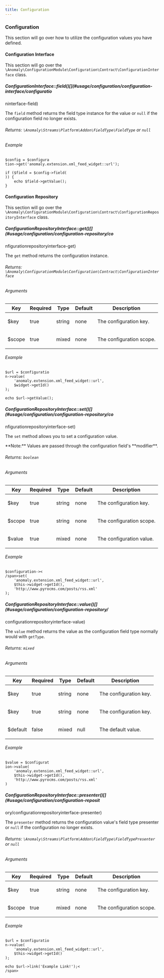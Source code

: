 ```yaml
---
title: Configuration 
---
```


### Configuration

This section will go over how to utilize the configuration values you have defined.

#### Configuration Interface

This section will go over the `\Anomaly\ConfigurationModule\Configuration\Contract\ConfigurationInterface` class.

##### ConfigurationInterface::field()[](#usage/configuration/configuration-interface/configuratio
ninterface-field)

The `field` method returns the field type instance for the value or `null` if the configuration field no longer exists.

###### Returns: `\Anomaly\Streams\Platform\Addon\FieldType\FieldType` or `null`

###### Example

    $config = $configura
    tion->get('anomaly.extension.xml_feed_widget::url');

    if ($field = $config->field(
    )) {
        echo $field->getValue();
    }

#### Configuration Repository

This section will go over the `\Anomaly\ConfigurationModule\Configuration\Contract\ConfigurationRepositoryInterface` class.

##### ConfigurationRepositoryInterface::get()[](#usage/configuration/configuration-repository/co
nfigurationrepositoryinterface-get)

The `get` method returns the configuration instance.

###### Returns: `\Anomaly\ConfigurationModule\Configuration\Contract\ConfigurationInterface`

###### Arguments

<table class="table table-bordered table-striped">

<thead>

<tr>

<th>Key</th>

<th>Required</th>

<th>Type</th>

<th>Default</th>

<th>Description</th>

</tr>

</thead>

<tbody>

<tr>

<td>

$key

</td>

<td>

true

</td>

<td>

string

</td>

<td>

none

</td>

<td>

The configuration key.

</td>

</tr>

<tr>

<td>

$scope

</td>

<td>

true

</td>

<td>

mixed

</td>

<td>

none

</td>

<td>

The configuration scope.

</td>

</tr>

</tbody>

</table>

###### Example

    $url = $configuratio
    n->value(
        'anomaly.extension.xml_feed_widget::url',
        $widget->getId()
    );

    echo $url->getValue();

##### ConfigurationRepositoryInterface::set()[](#usage/configuration/configuration-repository/co
nfigurationrepositoryinterface-set)

The `set` method allows you to set a configuration value.

<div class="alert alert-info">**Note:** Values are passed through the configuration field's **modifier**.</div>

###### Returns: `boolean`

###### Arguments

<table class="table table-bordered table-striped">

<thead>

<tr>

<th>Key</th>

<th>Required</th>

<th>Type</th>

<th>Default</th>

<th>Description</th>

</tr>

</thead>

<tbody>

<tr>

<td>

$key

</td>

<td>

true

</td>

<td>

string

</td>

<td>

none

</td>

<td>

The configuration key.

</td>

</tr>

<tr>

<td>

$scope

</td>

<td>

true

</td>

<td>

string

</td>

<td>

none

</td>

<td>

The configuration scope.

</td>

</tr>

<tr>

<td>

$value

</td>

<td>

true

</td>

<td>

mixed

</td>

<td>

none

</td>

<td>

The configuration value.

</td>

</tr>

</tbody>

</table>

###### Example

    $configuration-><
    /span>set(
        'anomaly.extension.xml_feed_widget::url',
        $this->widget->getId(),
        'http://www.pyrocms.com/posts/rss.xml'
    );

##### ConfigurationRepositoryInterface::value()[](#usage/configuration/configuration-repository/
configurationrepositoryinterface-value)

The `value` method returns the value as the configuration field type normally would with `getType`.

###### Returns: `mixed`

###### Arguments

<table class="table table-bordered table-striped">

<thead>

<tr>

<th>Key</th>

<th>Required</th>

<th>Type</th>

<th>Default</th>

<th>Description</th>

</tr>

</thead>

<tbody>

<tr>

<td>

$key

</td>

<td>

true

</td>

<td>

string

</td>

<td>

none

</td>

<td>

The configuration key.

</td>

</tr>

<tr>

<td>

$key

</td>

<td>

true

</td>

<td>

string

</td>

<td>

none

</td>

<td>

The configuration key.

</td>

</tr>

<tr>

<td>

$default

</td>

<td>

false

</td>

<td>

mixed

</td>

<td>

null

</td>

<td>

The default value.

</td>

</tr>

</tbody>

</table>

###### Example

    $value = $configurat
    ion->value(
        'anomaly.extension.xml_feed_widget::url',
        $this->widget->getId(),
        'http://www.pyrocms.com/posts/rss.xml'
    )

##### ConfigurationRepositoryInterface::presenter()[](#usage/configuration/configuration-reposit
ory/configurationrepositoryinterface-presenter)

The `presenter` method returns the configuration value's field type presenter or `null` if the configuration no longer exists.

###### Returns: `\Anomaly\Streams\Platform\Addon\FieldType\FieldTypePresenter` or `null`

###### Arguments

<table class="table table-bordered table-striped">

<thead>

<tr>

<th>Key</th>

<th>Required</th>

<th>Type</th>

<th>Default</th>

<th>Description</th>

</tr>

</thead>

<tbody>

<tr>

<td>

$key

</td>

<td>

true

</td>

<td>

string

</td>

<td>

none

</td>

<td>

The configuration key.

</td>

</tr>

<tr>

<td>

$scope

</td>

<td>

true

</td>

<td>

mixed

</td>

<td>

none

</td>

<td>

The configuration scope.

</td>

</tr>

</tbody>

</table>

###### Example

    $url = $configuratio
    n->value(
        'anomaly.extension.xml_feed_widget::url',
        $this->widget->getId()
    );

    echo $url->link('Example Link!');<
    /span>
